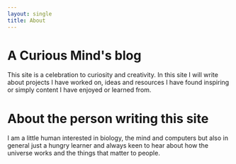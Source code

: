 ```yaml
---
layout: single 
title: About
---
```


# A Curious Mind's blog

This site is a celebration to curiosity and creativity. In this site I will write about projects I have worked on, ideas and resources I have found inspiring or simply content I have enjoyed or learned from.

# About the person writing this site

I am a little human interested in biology, the mind and computers but also in general just a hungry learner and always keen to hear about how the universe works and the things that matter to people.


